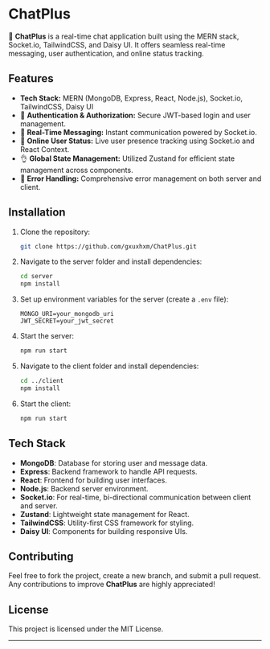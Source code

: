 # ChatPlus

🌟 **ChatPlus** is a real-time chat application built using the MERN stack, Socket.io, TailwindCSS, and Daisy UI. It offers seamless real-time messaging, user authentication, and online status tracking.

## Features

- **Tech Stack:** MERN (MongoDB, Express, React, Node.js), Socket.io, TailwindCSS, Daisy UI
- 🎃 **Authentication & Authorization:** Secure JWT-based login and user management.
- 👾 **Real-Time Messaging:** Instant communication powered by Socket.io.
- 🚀 **Online User Status:** Live user presence tracking using Socket.io and React Context.
- 👌 **Global State Management:** Utilized Zustand for efficient state management across components.
- 🐞 **Error Handling:** Comprehensive error management on both server and client.

## Installation

1. Clone the repository:
   ```bash
   git clone https://github.com/gxuxhxm/ChatPlus.git
   ```
2. Navigate to the server folder and install dependencies:
   ```bash
   cd server
   npm install
   ```
3. Set up environment variables for the server (create a `.env` file):
   ```
   MONGO_URI=your_mongodb_uri
   JWT_SECRET=your_jwt_secret
   ```
4. Start the server:
   ```bash
   npm run start
   ```
5. Navigate to the client folder and install dependencies:
   ```bash
   cd ../client
   npm install
   ```
6. Start the client:
   ```bash
   npm run start
   ```

## Tech Stack

- **MongoDB**: Database for storing user and message data.
- **Express**: Backend framework to handle API requests.
- **React**: Frontend for building user interfaces.
- **Node.js**: Backend server environment.
- **Socket.io**: For real-time, bi-directional communication between client and server.
- **Zustand**: Lightweight state management for React.
- **TailwindCSS**: Utility-first CSS framework for styling.
- **Daisy UI**: Components for building responsive UIs.

## Contributing

Feel free to fork the project, create a new branch, and submit a pull request. Any contributions to improve **ChatPlus** are highly appreciated!

## License

This project is licensed under the MIT License.

---
